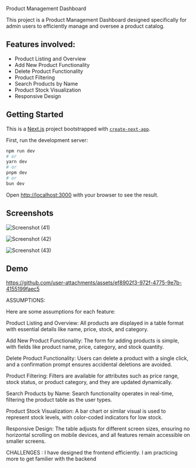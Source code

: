 Product Management Dashboard

This project is a Product Management Dashboard designed specifically for admin users to efficiently manage and oversee a product catalog.


## Features involved:

- Product Listing and Overview
- Add New Product Functionality
- Delete Product Functionality
- Product Filtering
- Search Products by Name  
- Product Stock Visualization
- Responsive Design






## Getting Started

This is a [Next.js](https://nextjs.org) project bootstrapped with [`create-next-app`](https://nextjs.org/docs/app/api-reference/cli/create-next-app).

First, run the development server:

```bash
npm run dev
# or
yarn dev
# or
pnpm dev
# or
bun dev
```

Open [http://localhost:3000](http://localhost:3000) with your browser to see the result.
    
## Screenshots

![Screenshot (41)](https://github.com/user-attachments/assets/d37b6b6a-5780-4ab8-8a89-9a1c64199b4c)

![Screenshot (42)](https://github.com/user-attachments/assets/c3c18161-838c-4ece-82a2-0e0127e9c8e5)

![Screenshot (43)](https://github.com/user-attachments/assets/3c1c5116-ed07-4a5c-b460-2ab60345a12c)
## Demo

https://github.com/user-attachments/assets/ef8902f3-972f-4775-9e7b-4155199faec5

ASSUMPTIONS:

Here are some assumptions for each feature:

Product Listing and Overview: All products are displayed in a table format with essential details like name, price, stock, and category.

Add New Product Functionality: The form for adding products is simple, with fields like product name, price, category, and stock quantity.

Delete Product Functionality: Users can delete a product with a single click, and a confirmation prompt ensures accidental deletions are avoided.

Product Filtering: Filters are available for attributes such as price range, stock status, or product category, and they are updated dynamically.

Search Products by Name: Search functionality operates in real-time, filtering the product table as the user types.

Product Stock Visualization: A bar chart or similar visual is used to represent stock levels, with color-coded indicators for low stock.

Responsive Design: The table adjusts for different screen sizes, ensuring no horizontal scrolling on mobile devices, and all features remain accessible on smaller screens.


CHALLENGES : I have designed the frontend efficiently. I am practicing more to get familier with the backend

